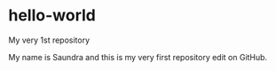 # hello-world
My very 1st repository

My name is Saundra and this is my very first repository edit on GitHub.
